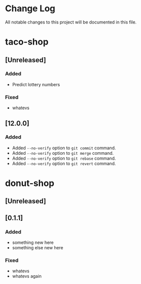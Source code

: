 # Change Log

All notable changes to this project will be documented in this file.

# taco-shop
## [Unreleased] 
### Added
- Predict lottery numbers
### Fixed
- whatevs
  
## [12.0.0]

### Added
- Added `--no-verify` option to `git commit` command.
- Added `--no-verify` option to `git merge` command.
- Added `--no-verify` option to `git rebase` command.
- Added `--no-verify` option to `git revert` command.


# donut-shop
## [Unreleased] 

## [0.1.1]
### Added
- something new here
- something else new here

### Fixed
- whatevs
- whatevs again
